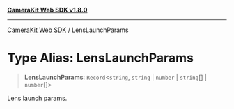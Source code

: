 [**CameraKit Web SDK v1.8.0**](../README.md)

***

[CameraKit Web SDK](../globals.md) / LensLaunchParams

# Type Alias: LensLaunchParams

> **LensLaunchParams**: `Record`\<`string`, `string` \| `number` \| `string`[] \| `number`[]\>

Lens launch params.

